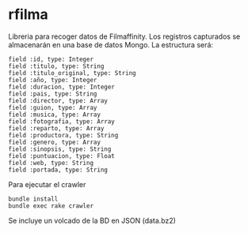 rfilma
======

Libreria para recoger datos de Filmaffinity. Los registros capturados se almacenarán en una base de datos Mongo.
La estructura será:

	field :id, type: Integer
	field :titulo, type: String
	field :titulo_original, type: String
	field :año, type: Integer
	field :duracion, type: Integer
	field :pais, type: String
	field :director, type: Array 
	field :guion, type: Array 
	field :musica, type: Array 
	field :fotografia, type: Array 
	field :reparto, type: Array 
	field :productora, type: String 
	field :genero, type: Array 
	field :sinopsis, type: String
	field :puntuacion, type: Float
	field :web, type: String
	field :portada, type: String	

Para ejecutar el crawler

    bundle install
    bundle exec rake crawler

Se incluye un volcado de la BD en JSON (data.bz2)
